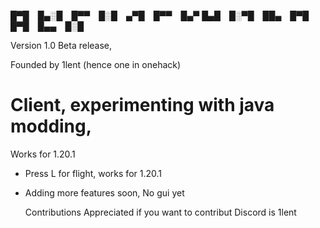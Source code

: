 
█▀█ █▄░█ █▀▀ █░█ ▄▀█ █▀▀ █▄▀
█▄█ █░▀█ ██▄ █▀█ █▀█ █▄▄ █░█

Version 1.0 Beta release,

Founded by 1lent (hence one in onehack)

# Client, experimenting with java modding,
Works for 1.20.1


- Press L for flight, works for 1.20.1
- Adding more features soon, No gui yet

  Contributions Appreciated if you want to contribut
  Discord is 1lent
